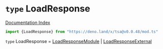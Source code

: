 # `type` LoadResponse

[Documentation Index](../README.md)

```ts
import {LoadResponse} from "https://deno.land/x/tsa@v0.0.48/mod.ts"
```

`type` LoadResponse = [LoadResponseModule](../interface.LoadResponseModule/README.md) | [LoadResponseExternal](../interface.LoadResponseExternal/README.md)